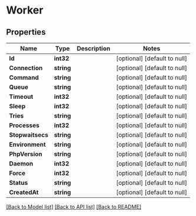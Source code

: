 # Worker

## Properties
Name | Type | Description | Notes
------------ | ------------- | ------------- | -------------
**Id** | **int32** |  | [optional] [default to null]
**Connection** | **string** |  | [optional] [default to null]
**Command** | **string** |  | [optional] [default to null]
**Queue** | **string** |  | [optional] [default to null]
**Timeout** | **int32** |  | [optional] [default to null]
**Sleep** | **int32** |  | [optional] [default to null]
**Tries** | **string** |  | [optional] [default to null]
**Processes** | **int32** |  | [optional] [default to null]
**Stopwaitsecs** | **string** |  | [optional] [default to null]
**Environment** | **string** |  | [optional] [default to null]
**PhpVersion** | **string** |  | [optional] [default to null]
**Daemon** | **int32** |  | [optional] [default to null]
**Force** | **int32** |  | [optional] [default to null]
**Status** | **string** |  | [optional] [default to null]
**CreatedAt** | **string** |  | [optional] [default to null]

[[Back to Model list]](../README.md#documentation-for-models) [[Back to API list]](../README.md#documentation-for-api-endpoints) [[Back to README]](../README.md)

